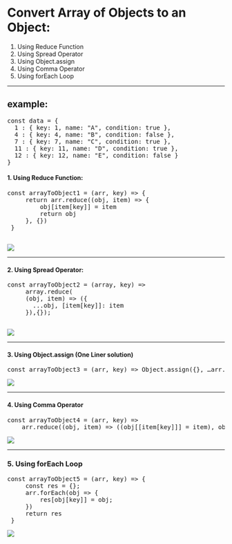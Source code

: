 # Convert Array of Objects to an Object:
1. Using Reduce Function
2. Using Spread Operator
3. Using Object.assign
4. Using Comma Operator
5. Using forEach Loop

---
## example:

<pre>
const data = {
  1 : { key: 1, name: "A", condition: true },
  4 : { key: 4, name: "B", condition: false },
  7 : { key: 7, name: "C", condition: true },
  11 : { key: 11, name: "D", condition: true },
  12 : { key: 12, name: "E", condition: false }
}
</pre>

#### 1. Using Reduce Function:

<pre>
const arrayToObject1 = (arr, key) => {
     return arr.reduce((obj, item) => {
         obj[item[key]] = item
         return obj
     }, {})
 }
 </pre>
 
 ![](https://codezup.com/wp-content/uploads/2021/03/Screenshot-2021-03-01-at-11.32.01-PM-1536x724.png)
 
 ---
 #### 2. Using Spread Operator:
 
<pre>
const arrayToObject2 = (array, key) =>
     array.reduce(
     (obj, item) => ({
       ...obj, [item[key]]: item
     }),{});
 </pre>
 
 ![](https://codezup.com/wp-content/uploads/2021/03/Screenshot-2021-03-01-at-11.41.38-PM-1536x741.png)
 
 ---
 #### 3. Using Object.assign (One Liner solution)
<pre>
const arrayToObject3 = (arr, key) => Object.assign({}, …arr.map(item => ({[item[key]]: item})))
</pre>
![](https://codezup.com/wp-content/uploads/2021/03/Screenshot-2021-03-01-at-11.48.18-PM-1536x505.png)

---
#### 4. Using Comma Operator

<pre>
const arrayToObject4 = (arr, key) => 
    arr.reduce((obj, item) => ((obj[[item[key]]] = item), obj), {});
</pre>
![](https://codezup.com/wp-content/uploads/2021/03/Screenshot-2021-03-01-at-11.57.22-PM-1536x531.png)

---
### 5. Using forEach Loop

<pre>
const arrayToObject5 = (arr, key) => {
     const res = {};
     arr.forEach(obj => {
         res[obj[key]] = obj;
     })
     return res
 }
</pre>
![](https://codezup.com/wp-content/uploads/2021/03/Screenshot-2021-03-02-at-12.09.05-AM-1536x752.png)
